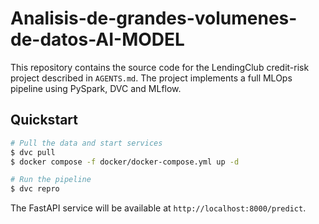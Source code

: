 # Analisis-de-grandes-volumenes-de-datos-AI-MODEL

This repository contains the source code for the LendingClub credit-risk project described in `AGENTS.md`.
The project implements a full MLOps pipeline using PySpark, DVC and MLflow.

## Quickstart

```bash
# Pull the data and start services
$ dvc pull
$ docker compose -f docker/docker-compose.yml up -d

# Run the pipeline
$ dvc repro
```

The FastAPI service will be available at `http://localhost:8000/predict`.
